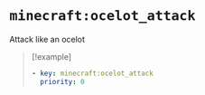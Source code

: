 # `minecraft:ocelot_attack`

Attack like an ocelot

> [!example]
> ```yaml
> - key: minecraft:ocelot_attack
>   priority: 0
> ```
